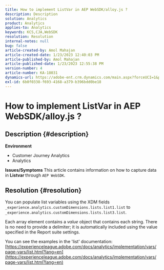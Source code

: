 ```yaml
---
title: How to implement ListVar in AEP WebSDK/alloy.js ?
description: Description
solution: Analytics
product: Analytics
applies-to: Analytics
keywords: KCS,CJA,WebSDK
resolution: Resolution
internal-notes: null
bug: false
article-created-by: Amol Mahajan
article-created-date: 1/23/2023 12:40:03 PM
article-published-by: Amol Mahajan
article-published-date: 1/23/2023 12:55:38 PM
version-number: 4
article-number: KA-18031
dynamics-url: https://adobe-ent.crm.dynamics.com/main.aspx?forceUCI=1&pagetype=entityrecord&etn=knowledgearticle&id=ea81f808-1b9b-ed11-aad1-6045bd006239
exl-id: 6b0f0338-f693-4168-a379-b396bdd0be18
---
```

# How to implement ListVar in AEP WebSDK/alloy.js ?

## Description {#description}

<b>Environment</b>
- Customer Journey Analytics
- Analytics



<b>Issues/Symptoms</b>
This article contains information on how to capture data in <b>Listvar </b>through `AEP WebSDK`.


## Resolution {#resolution}

You can populate list variables using the XDM fields<br>
`_experience.analytics.customDimensions.lists.list1.list` to `_experience.analytics.customDimensions.lists.list3.list`.

Each array element contains a *value* object that contains each string. There is no need to provide a delimiter; it is automatically included using the value specified in the Report suite settings.

You can see the examples in the 'list' documentation: [https://experienceleague.adobe.com/docs/analytics/implementation/vars/page-vars/list.html?lang=en](https://experienceleague.adobe.com/docs/analytics/implementation/vars/page-vars/list.html?lang=en)
